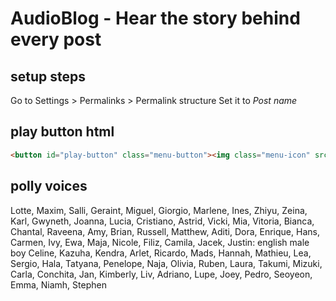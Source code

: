 # AudioBlog - Hear the story behind every post

## setup steps

Go to Settings > Permalinks > Permalink structure
Set it to *Post name*

## play button html

``` html
<button id="play-button" class="menu-button"><img class="menu-icon" src="/wp-content/plugins/audioblog/assets/player-play.svg" width="24" height="24"></button>
```

## polly voices

Lotte, Maxim, Salli, Geraint, Miguel, Giorgio, Marlene, Ines, Zhiyu, Zeina, Karl, Gwyneth, Joanna, Lucia, Cristiano, Astrid, Vicki, Mia, Vitoria, Bianca, Chantal, Raveena, Amy, Brian, Russell, Matthew, Aditi, Dora, Enrique, Hans, Carmen, Ivy, Ewa, Maja, Nicole, Filiz, Camila, Jacek, Justin: english male boy
Celine, Kazuha, Kendra, Arlet, Ricardo, Mads, Hannah, Mathieu, Lea, Sergio, Hala, Tatyana, Penelope, Naja, Olivia, Ruben, Laura, Takumi, Mizuki, Carla, Conchita, Jan, Kimberly, Liv, Adriano, Lupe, Joey, Pedro, Seoyeon, Emma, Niamh, Stephen
